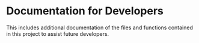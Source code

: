 # Documentation for Developers

This includes additional documentation of the files and functions contained in this project to assist future developers.